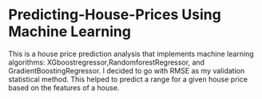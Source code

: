 # Predicting-House-Prices Using Machine Learning 

This is a house price prediction analysis that implements machine learning algorithms: XGboostregressor,RandomforestRegressor, and GradientBoostingRegressor. I decided to go with RMSE as my validation statistical method. This helped to predict a range for a given house price based on the features of a house. 
